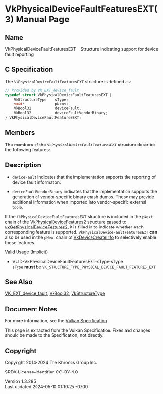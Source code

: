 # VkPhysicalDeviceFaultFeaturesEXT(3) Manual Page

## Name

VkPhysicalDeviceFaultFeaturesEXT - Structure indicating support for
device fault reporting



## <a href="#_c_specification" class="anchor"></a>C Specification

The `VkPhysicalDeviceFaultFeaturesEXT` structure is defined as:

``` c
// Provided by VK_EXT_device_fault
typedef struct VkPhysicalDeviceFaultFeaturesEXT {
    VkStructureType    sType;
    void*              pNext;
    VkBool32           deviceFault;
    VkBool32           deviceFaultVendorBinary;
} VkPhysicalDeviceFaultFeaturesEXT;
```

## <a href="#_members" class="anchor"></a>Members

The members of the `VkPhysicalDeviceFaultFeaturesEXT` structure describe
the following features:

## <a href="#_description" class="anchor"></a>Description

- <span id="features-deviceFault"></span> `deviceFault` indicates that
  the implementation supports the reporting of device fault information.

- <span id="features-deviceFaultVendorBinary"></span>
  `deviceFaultVendorBinary` indicates that the implementation supports
  the generation of vendor-specific binary crash dumps. These may
  provide additional information when imported into vendor-specific
  external tools.

If the `VkPhysicalDeviceFaultFeaturesEXT` structure is included in the
`pNext` chain of the
[VkPhysicalDeviceFeatures2](https://registry.khronos.org/vulkan/specs/1.3-extensions/man/html/VkPhysicalDeviceFeatures2.html) structure
passed to
[vkGetPhysicalDeviceFeatures2](https://registry.khronos.org/vulkan/specs/1.3-extensions/man/html/vkGetPhysicalDeviceFeatures2.html), it is
filled in to indicate whether each corresponding feature is supported.
`VkPhysicalDeviceFaultFeaturesEXT` **can** also be used in the `pNext`
chain of [VkDeviceCreateInfo](https://registry.khronos.org/vulkan/specs/1.3-extensions/man/html/VkDeviceCreateInfo.html) to selectively
enable these features.

Valid Usage (Implicit)

- <a href="#VUID-VkPhysicalDeviceFaultFeaturesEXT-sType-sType"
  id="VUID-VkPhysicalDeviceFaultFeaturesEXT-sType-sType"></a>
  VUID-VkPhysicalDeviceFaultFeaturesEXT-sType-sType  
  `sType` **must** be
  `VK_STRUCTURE_TYPE_PHYSICAL_DEVICE_FAULT_FEATURES_EXT`

## <a href="#_see_also" class="anchor"></a>See Also

[VK_EXT_device_fault](https://registry.khronos.org/vulkan/specs/1.3-extensions/man/html/VK_EXT_device_fault.html),
[VkBool32](https://registry.khronos.org/vulkan/specs/1.3-extensions/man/html/VkBool32.html), [VkStructureType](https://registry.khronos.org/vulkan/specs/1.3-extensions/man/html/VkStructureType.html)

## <a href="#_document_notes" class="anchor"></a>Document Notes

For more information, see the <a
href="https://registry.khronos.org/vulkan/specs/1.3-extensions/html/vkspec.html#VkPhysicalDeviceFaultFeaturesEXT"
target="_blank" rel="noopener">Vulkan Specification</a>

This page is extracted from the Vulkan Specification. Fixes and changes
should be made to the Specification, not directly.

## <a href="#_copyright" class="anchor"></a>Copyright

Copyright 2014-2024 The Khronos Group Inc.

SPDX-License-Identifier: CC-BY-4.0

Version 1.3.285  
Last updated 2024-05-10 01:10:25 -0700
